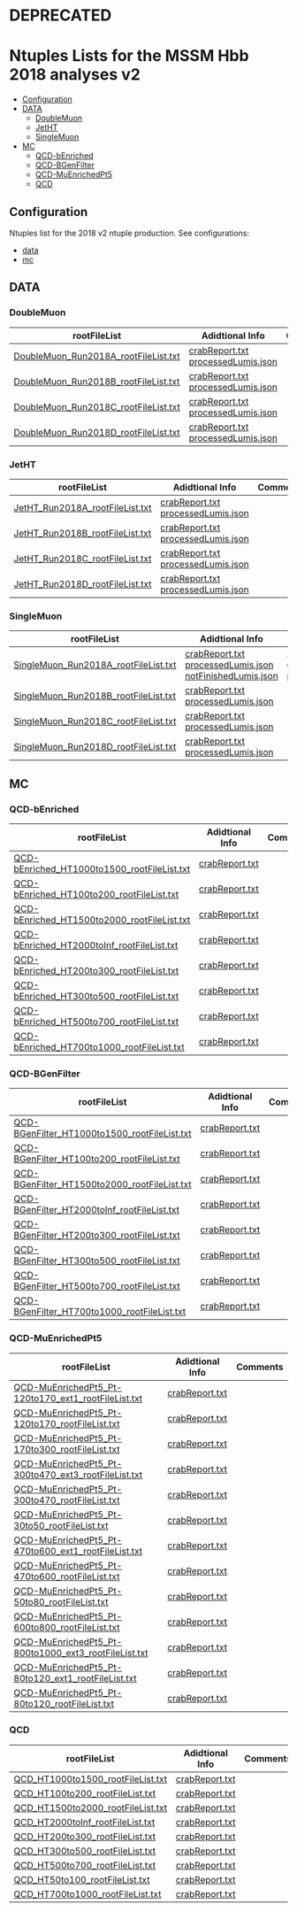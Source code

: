 # DEPRECATED

# Ntuples Lists for the MSSM Hbb 2018 analyses v2

* [Configuration](#configuration)
* [DATA](#data)
   * [DoubleMuon](#doublemuon)
   * [JetHT](#jetht)
   * [SingleMuon](#singlemuon)
* [MC](#mc)
   * [QCD-bEnriched](#qcd-benriched)
   * [QCD-BGenFilter](#qcd-bgenfilter)
   * [QCD-MuEnrichedPt5](#qcd-muenrichedpt5)
   * [QCD](#qcd)


## Configuration

Ntuples list for the 2018 v2 ntuple production.
See configurations:
* [data](https://github.com/desy-cms/analysis-ntuplizer/blob/mssmhbb-2018-v2/test/ntuplizer_102X_2018_rereco17Sep2018-v2.py)
* [mc](https://github.com/desy-cms/analysis-ntuplizer/blob/mssmhbb-2018-v2/test/ntuplizer_102X_mc_2018_autumn18-v2.py)

## DATA

### DoubleMuon

| rootFileList | Adidtional Info | Comments|
| --------     | --------        | -------- |
| [DoubleMuon_Run2018A_rootFileList.txt](data/DoubleMuon_Run2018A_rootFileList.txt) |  [crabReport.txt](data/additional_info/DoubleMuon_Run2018A_crabReport.txt) <br /> [processedLumis.json](data/additional_info/DoubleMuon_Run2018A_processedLumis.json) <br /> |  | 
| [DoubleMuon_Run2018B_rootFileList.txt](data/DoubleMuon_Run2018B_rootFileList.txt) |  [crabReport.txt](data/additional_info/DoubleMuon_Run2018B_crabReport.txt) <br /> [processedLumis.json](data/additional_info/DoubleMuon_Run2018B_processedLumis.json) <br /> |  | 
| [DoubleMuon_Run2018C_rootFileList.txt](data/DoubleMuon_Run2018C_rootFileList.txt) |  [crabReport.txt](data/additional_info/DoubleMuon_Run2018C_crabReport.txt) <br /> [processedLumis.json](data/additional_info/DoubleMuon_Run2018C_processedLumis.json) <br /> |  | 
| [DoubleMuon_Run2018D_rootFileList.txt](data/DoubleMuon_Run2018D_rootFileList.txt) |  [crabReport.txt](data/additional_info/DoubleMuon_Run2018D_crabReport.txt) <br /> [processedLumis.json](data/additional_info/DoubleMuon_Run2018D_processedLumis.json) <br /> |  | 

### JetHT

| rootFileList | Adidtional Info | Comments|
| --------     | --------        | -------- |
| [JetHT_Run2018A_rootFileList.txt](data/JetHT_Run2018A_rootFileList.txt) |  [crabReport.txt](data/additional_info/JetHT_Run2018A_crabReport.txt) <br /> [processedLumis.json](data/additional_info/JetHT_Run2018A_processedLumis.json) <br /> |  | 
| [JetHT_Run2018B_rootFileList.txt](data/JetHT_Run2018B_rootFileList.txt) |  [crabReport.txt](data/additional_info/JetHT_Run2018B_crabReport.txt) <br /> [processedLumis.json](data/additional_info/JetHT_Run2018B_processedLumis.json) <br /> |  | 
| [JetHT_Run2018C_rootFileList.txt](data/JetHT_Run2018C_rootFileList.txt) |  [crabReport.txt](data/additional_info/JetHT_Run2018C_crabReport.txt) <br /> [processedLumis.json](data/additional_info/JetHT_Run2018C_processedLumis.json) <br /> |  | 
| [JetHT_Run2018D_rootFileList.txt](data/JetHT_Run2018D_rootFileList.txt) |  [crabReport.txt](data/additional_info/JetHT_Run2018D_crabReport.txt) <br /> [processedLumis.json](data/additional_info/JetHT_Run2018D_processedLumis.json) <br /> |  | 

### SingleMuon

| rootFileList | Adidtional Info | Comments|
| --------     | --------        | -------- |
| [SingleMuon_Run2018A_rootFileList.txt](data/SingleMuon_Run2018A_rootFileList.txt) |  [crabReport.txt](data/additional_info/SingleMuon_Run2018A_crabReport.txt) <br /> [processedLumis.json](data/additional_info/SingleMuon_Run2018A_processedLumis.json) <br /> [notFinishedLumis.json](data/additional_info/SingleMuon_Run2018A_notFinishedLumis.json) <br /> | :warning: **Not all data processed!!!** <br /> | 
| [SingleMuon_Run2018B_rootFileList.txt](data/SingleMuon_Run2018B_rootFileList.txt) |  [crabReport.txt](data/additional_info/SingleMuon_Run2018B_crabReport.txt) <br /> [processedLumis.json](data/additional_info/SingleMuon_Run2018B_processedLumis.json) <br /> |  | 
| [SingleMuon_Run2018C_rootFileList.txt](data/SingleMuon_Run2018C_rootFileList.txt) |  [crabReport.txt](data/additional_info/SingleMuon_Run2018C_crabReport.txt) <br /> [processedLumis.json](data/additional_info/SingleMuon_Run2018C_processedLumis.json) <br /> |  | 
| [SingleMuon_Run2018D_rootFileList.txt](data/SingleMuon_Run2018D_rootFileList.txt) |  [crabReport.txt](data/additional_info/SingleMuon_Run2018D_crabReport.txt) <br /> [processedLumis.json](data/additional_info/SingleMuon_Run2018D_processedLumis.json) <br /> |  | 


## MC

### QCD-bEnriched

| rootFileList | Adidtional Info | Comments|
| --------     | --------        | -------- |
| [QCD-bEnriched_HT1000to1500_rootFileList.txt](mc/QCD-bEnriched_HT1000to1500_rootFileList.txt) |  [crabReport.txt](mc/additional_info/QCD-bEnriched_HT1000to1500_crabReport.txt) <br /> |  | 
| [QCD-bEnriched_HT100to200_rootFileList.txt](mc/QCD-bEnriched_HT100to200_rootFileList.txt) |  [crabReport.txt](mc/additional_info/QCD-bEnriched_HT100to200_crabReport.txt) <br /> |  | 
| [QCD-bEnriched_HT1500to2000_rootFileList.txt](mc/QCD-bEnriched_HT1500to2000_rootFileList.txt) |  [crabReport.txt](mc/additional_info/QCD-bEnriched_HT1500to2000_crabReport.txt) <br /> |  | 
| [QCD-bEnriched_HT2000toInf_rootFileList.txt](mc/QCD-bEnriched_HT2000toInf_rootFileList.txt) |  [crabReport.txt](mc/additional_info/QCD-bEnriched_HT2000toInf_crabReport.txt) <br /> |  | 
| [QCD-bEnriched_HT200to300_rootFileList.txt](mc/QCD-bEnriched_HT200to300_rootFileList.txt) |  [crabReport.txt](mc/additional_info/QCD-bEnriched_HT200to300_crabReport.txt) <br /> |  | 
| [QCD-bEnriched_HT300to500_rootFileList.txt](mc/QCD-bEnriched_HT300to500_rootFileList.txt) |  [crabReport.txt](mc/additional_info/QCD-bEnriched_HT300to500_crabReport.txt) <br /> |  | 
| [QCD-bEnriched_HT500to700_rootFileList.txt](mc/QCD-bEnriched_HT500to700_rootFileList.txt) |  [crabReport.txt](mc/additional_info/QCD-bEnriched_HT500to700_crabReport.txt) <br /> |  | 
| [QCD-bEnriched_HT700to1000_rootFileList.txt](mc/QCD-bEnriched_HT700to1000_rootFileList.txt) |  [crabReport.txt](mc/additional_info/QCD-bEnriched_HT700to1000_crabReport.txt) <br /> |  | 

### QCD-BGenFilter

| rootFileList | Adidtional Info | Comments|
| --------     | --------        | -------- |
| [QCD-BGenFilter_HT1000to1500_rootFileList.txt](mc/QCD-BGenFilter_HT1000to1500_rootFileList.txt) |  [crabReport.txt](mc/additional_info/QCD-BGenFilter_HT1000to1500_crabReport.txt) <br /> |  | 
| [QCD-BGenFilter_HT100to200_rootFileList.txt](mc/QCD-BGenFilter_HT100to200_rootFileList.txt) |  [crabReport.txt](mc/additional_info/QCD-BGenFilter_HT100to200_crabReport.txt) <br /> |  | 
| [QCD-BGenFilter_HT1500to2000_rootFileList.txt](mc/QCD-BGenFilter_HT1500to2000_rootFileList.txt) |  [crabReport.txt](mc/additional_info/QCD-BGenFilter_HT1500to2000_crabReport.txt) <br /> |  | 
| [QCD-BGenFilter_HT2000toInf_rootFileList.txt](mc/QCD-BGenFilter_HT2000toInf_rootFileList.txt) |  [crabReport.txt](mc/additional_info/QCD-BGenFilter_HT2000toInf_crabReport.txt) <br /> |  | 
| [QCD-BGenFilter_HT200to300_rootFileList.txt](mc/QCD-BGenFilter_HT200to300_rootFileList.txt) |  [crabReport.txt](mc/additional_info/QCD-BGenFilter_HT200to300_crabReport.txt) <br /> |  | 
| [QCD-BGenFilter_HT300to500_rootFileList.txt](mc/QCD-BGenFilter_HT300to500_rootFileList.txt) |  [crabReport.txt](mc/additional_info/QCD-BGenFilter_HT300to500_crabReport.txt) <br /> |  | 
| [QCD-BGenFilter_HT500to700_rootFileList.txt](mc/QCD-BGenFilter_HT500to700_rootFileList.txt) |  [crabReport.txt](mc/additional_info/QCD-BGenFilter_HT500to700_crabReport.txt) <br /> |  | 
| [QCD-BGenFilter_HT700to1000_rootFileList.txt](mc/QCD-BGenFilter_HT700to1000_rootFileList.txt) |  [crabReport.txt](mc/additional_info/QCD-BGenFilter_HT700to1000_crabReport.txt) <br /> |  | 

### QCD-MuEnrichedPt5

| rootFileList | Adidtional Info | Comments|
| --------     | --------        | -------- |
| [QCD-MuEnrichedPt5_Pt-120to170_ext1_rootFileList.txt](mc/QCD-MuEnrichedPt5_Pt-120to170_ext1_rootFileList.txt) |  [crabReport.txt](mc/additional_info/QCD-MuEnrichedPt5_Pt-120to170_ext1_crabReport.txt) <br /> |  | 
| [QCD-MuEnrichedPt5_Pt-120to170_rootFileList.txt](mc/QCD-MuEnrichedPt5_Pt-120to170_rootFileList.txt) |  [crabReport.txt](mc/additional_info/QCD-MuEnrichedPt5_Pt-120to170_crabReport.txt) <br /> |  | 
| [QCD-MuEnrichedPt5_Pt-170to300_rootFileList.txt](mc/QCD-MuEnrichedPt5_Pt-170to300_rootFileList.txt) |  [crabReport.txt](mc/additional_info/QCD-MuEnrichedPt5_Pt-170to300_crabReport.txt) <br /> |  | 
| [QCD-MuEnrichedPt5_Pt-300to470_ext3_rootFileList.txt](mc/QCD-MuEnrichedPt5_Pt-300to470_ext3_rootFileList.txt) |  [crabReport.txt](mc/additional_info/QCD-MuEnrichedPt5_Pt-300to470_ext3_crabReport.txt) <br /> |  | 
| [QCD-MuEnrichedPt5_Pt-300to470_rootFileList.txt](mc/QCD-MuEnrichedPt5_Pt-300to470_rootFileList.txt) |  [crabReport.txt](mc/additional_info/QCD-MuEnrichedPt5_Pt-300to470_crabReport.txt) <br /> |  | 
| [QCD-MuEnrichedPt5_Pt-30to50_rootFileList.txt](mc/QCD-MuEnrichedPt5_Pt-30to50_rootFileList.txt) |  [crabReport.txt](mc/additional_info/QCD-MuEnrichedPt5_Pt-30to50_crabReport.txt) <br /> |  | 
| [QCD-MuEnrichedPt5_Pt-470to600_ext1_rootFileList.txt](mc/QCD-MuEnrichedPt5_Pt-470to600_ext1_rootFileList.txt) |  [crabReport.txt](mc/additional_info/QCD-MuEnrichedPt5_Pt-470to600_ext1_crabReport.txt) <br /> |  | 
| [QCD-MuEnrichedPt5_Pt-470to600_rootFileList.txt](mc/QCD-MuEnrichedPt5_Pt-470to600_rootFileList.txt) |  [crabReport.txt](mc/additional_info/QCD-MuEnrichedPt5_Pt-470to600_crabReport.txt) <br /> |  | 
| [QCD-MuEnrichedPt5_Pt-50to80_rootFileList.txt](mc/QCD-MuEnrichedPt5_Pt-50to80_rootFileList.txt) |  [crabReport.txt](mc/additional_info/QCD-MuEnrichedPt5_Pt-50to80_crabReport.txt) <br /> |  | 
| [QCD-MuEnrichedPt5_Pt-600to800_rootFileList.txt](mc/QCD-MuEnrichedPt5_Pt-600to800_rootFileList.txt) |  [crabReport.txt](mc/additional_info/QCD-MuEnrichedPt5_Pt-600to800_crabReport.txt) <br /> |  | 
| [QCD-MuEnrichedPt5_Pt-800to1000_ext3_rootFileList.txt](mc/QCD-MuEnrichedPt5_Pt-800to1000_ext3_rootFileList.txt) |  [crabReport.txt](mc/additional_info/QCD-MuEnrichedPt5_Pt-800to1000_ext3_crabReport.txt) <br /> |  | 
| [QCD-MuEnrichedPt5_Pt-80to120_ext1_rootFileList.txt](mc/QCD-MuEnrichedPt5_Pt-80to120_ext1_rootFileList.txt) |  [crabReport.txt](mc/additional_info/QCD-MuEnrichedPt5_Pt-80to120_ext1_crabReport.txt) <br /> |  | 
| [QCD-MuEnrichedPt5_Pt-80to120_rootFileList.txt](mc/QCD-MuEnrichedPt5_Pt-80to120_rootFileList.txt) |  [crabReport.txt](mc/additional_info/QCD-MuEnrichedPt5_Pt-80to120_crabReport.txt) <br /> |  | 

### QCD

| rootFileList | Adidtional Info | Comments|
| --------     | --------        | -------- |
| [QCD_HT1000to1500_rootFileList.txt](mc/QCD_HT1000to1500_rootFileList.txt) |  [crabReport.txt](mc/additional_info/QCD_HT1000to1500_crabReport.txt) <br /> |  | 
| [QCD_HT100to200_rootFileList.txt](mc/QCD_HT100to200_rootFileList.txt) |  [crabReport.txt](mc/additional_info/QCD_HT100to200_crabReport.txt) <br /> |  | 
| [QCD_HT1500to2000_rootFileList.txt](mc/QCD_HT1500to2000_rootFileList.txt) |  [crabReport.txt](mc/additional_info/QCD_HT1500to2000_crabReport.txt) <br /> |  | 
| [QCD_HT2000toInf_rootFileList.txt](mc/QCD_HT2000toInf_rootFileList.txt) |  [crabReport.txt](mc/additional_info/QCD_HT2000toInf_crabReport.txt) <br /> |  | 
| [QCD_HT200to300_rootFileList.txt](mc/QCD_HT200to300_rootFileList.txt) |  [crabReport.txt](mc/additional_info/QCD_HT200to300_crabReport.txt) <br /> |  | 
| [QCD_HT300to500_rootFileList.txt](mc/QCD_HT300to500_rootFileList.txt) |  [crabReport.txt](mc/additional_info/QCD_HT300to500_crabReport.txt) <br /> |  | 
| [QCD_HT500to700_rootFileList.txt](mc/QCD_HT500to700_rootFileList.txt) |  [crabReport.txt](mc/additional_info/QCD_HT500to700_crabReport.txt) <br /> |  | 
| [QCD_HT50to100_rootFileList.txt](mc/QCD_HT50to100_rootFileList.txt) |  [crabReport.txt](mc/additional_info/QCD_HT50to100_crabReport.txt) <br /> |  | 
| [QCD_HT700to1000_rootFileList.txt](mc/QCD_HT700to1000_rootFileList.txt) |  [crabReport.txt](mc/additional_info/QCD_HT700to1000_crabReport.txt) <br /> |  | 


